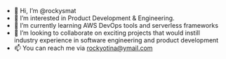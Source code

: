- 👋 Hi, I’m @rockysmat
- 👀 I’m interested in Product Development & Engineering. 
- 🌱 I’m currently learning AWS DevOps tools and serverless frameworks 
- 💞️ I’m looking to collaborate on exciting projects that would instill industry experience in software engineering and product development   
- 📫 You can reach me via rockyotina@ymail.com

<!---
rockysmat/rockysmat is a ✨ special ✨ repository because its `README.md` (this file) appears on your GitHub profile.
You can click the Preview link to take a look at your changes.
--->
